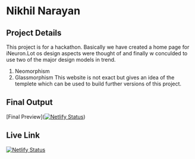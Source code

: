 # **Nikhil Narayan** #

## **Project Details** ##
This project is for a hackathon. Basically we have created a home page for iNeuron.Lot os design aspects were thought of and finally w conculded to use two of the major design models in trend.
1. Neomorphism
2. Glassmorphism
 This website is not exact but gives an idea of the templete which can be used to build further versions of this project.


 

## **Final Output** ##

[Final Preview]([![Netlify Status](https://api.netlify.com/api/v1/badges/45460b4a-7019-41ca-b37b-b6745c457f68/deploy-status)](https://app.netlify.com/sites/ineuron-homepageneo/deploys))

## **Live Link** ##
[![Netlify Status](https://api.netlify.com/api/v1/badges/45460b4a-7019-41ca-b37b-b6745c457f68/deploy-status)](https://app.netlify.com/sites/ineuron-homepageneo/deploys)
